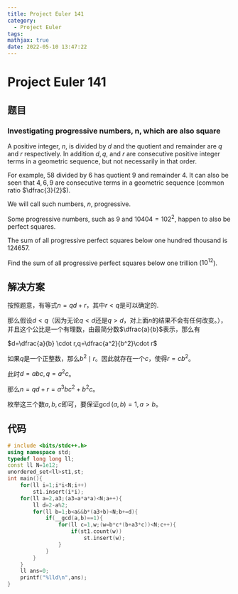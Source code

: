 ```yaml
---
title: Project Euler 141
category:
  - Project Euler
tags:
mathjax: true
date: 2022-05-10 13:47:22
---
```


<escape><!-- more --></escape>

# Project Euler 141

## 题目

### Investigating progressive numbers, n, which are also square

A positive integer, $n$, is divided by $d$ and the quotient and remainder are $q$ and $r$ respectively. In addition $d, q$, and $r$ are consecutive positive integer terms in a geometric sequence, but not necessarily in that order.

For example, $58$ divided by $6$ has quotient $9$ and remainder $4$. It can also be seen that $4, 6, 9$ are consecutive terms in a geometric sequence (common ratio $\dfrac{3}{2}$).

We will call such numbers, $n$, progressive.

Some progressive numbers, such as $9$ and $10404 = 102^2$, happen to also be perfect squares.

The sum of all progressive perfect squares below one hundred thousand is $124657$.

Find the sum of all progressive perfect squares below one trillion ($10^{12}$).

## 解决方案

按照题意，有等式$n=qd+r$，其中$r< q$是可以确定的.

那么假设$d< q$（因为无论$q<d$还是$q>d$，对上面$n$的结果不会有任何改变。），并且这个公比是一个有理数，由最简分数$\dfrac{a}{b}$表示，那么有

$d=\dfrac{a}{b} \cdot r,q=\dfrac{a^2}{b^2}\cdot r$

如果$q$是一个正整数，那么$b^2\mid r$。因此就存在一个$c$，使得$r=cb^2$。

此时$d=abc,q=a^2c$。

那么$n=qd+r=a^3bc^2+b^2c$。

枚举这三个数$a,b,c$即可，要保证$\gcd(a,b)=1,a>b$。

## 代码

```C++
# include <bits/stdc++.h>
using namespace std;
typedef long long ll;
const ll N=1e12;
unordered_set<ll>st1,st;
int main(){
    for(ll i=1;i*i<N;i++)
        st1.insert(i*i);
    for(ll a=2,a3;(a3=a*a*a)<N;a++){
        ll d=2-a%2;
        for(ll b=1;b<a&&b*(a3+b)<N;b+=d){
            if(__gcd(a,b)==1){
                for(ll c=1,w;(w=b*c*(b+a3*c))<N;c++){
                    if(st1.count(w))
                        st.insert(w);
                }
            }
        }
    }
    ll ans=0;
    printf("%lld\n",ans);
}

```
